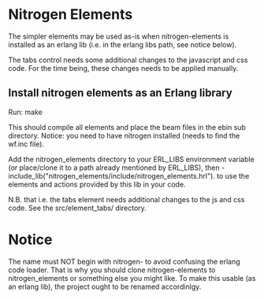 # Nitrogen Elements #

The simpler elements may be used as-is when nitrogen-elements is installed as an erlang lib (i.e. in the erlang libs path, see notice below).

The tabs control needs some additional changes to the javascript and css code.
For the time being, these changes needs to be applied manually.

## Install nitrogen elements as an Erlang library ##

Run:
   make

This should compile all elements and place the beam files in the ebin sub directory. Notice: you need to have nitrogen installed (needs to find the wf.inc file).

Add the nitrogen_elements directory to your ERL_LIBS environment variable (or place/clone it to a path already mentioned by ERL_LIBS), then -include_lib("nitrogen_elements/include/nitrogen_elements.hrl"). to use the elements and actions provided by this lib in your code.

N.B. that i.e. the tabs element needs additional changes to the js and css code. See the src/element_tabs/ directory.

# Notice #

The name must NOT begin with nitrogen- to avoid confusing the erlang code loader. That is why you should clone nitrogen-elements to nitrogen_elements or something else you might like. To make this usable (as an erlang lib), the project ought to be renamed accordinlgy.

